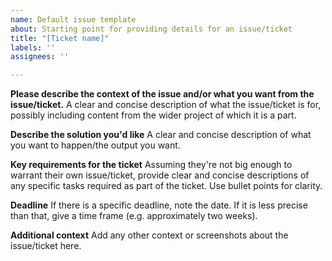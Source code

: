 ```yaml
---
name: Default issue template
about: Starting point for providing details for an issue/ticket
title: "[Ticket name]"
labels: ''
assignees: ''

---
```


**Please describe the context of the issue and/or what you want from the issue/ticket.**
A clear and concise description of what the issue/ticket is for, possibly including content from the wider project of which it is a part.

**Describe the solution you'd like**
A clear and concise description of what you want to happen/the output you want.

**Key requirements for the ticket**
Assuming they're not big enough to warrant their own issue/ticket, provide clear and concise descriptions of any specific tasks required as part of the ticket. Use bullet points for clarity.

**Deadline**
If there is a specific deadline, note the date. If it is less precise than that, give a time frame (e.g. approximately two weeks).

**Additional context**
Add any other context or screenshots about the issue/ticket here.
